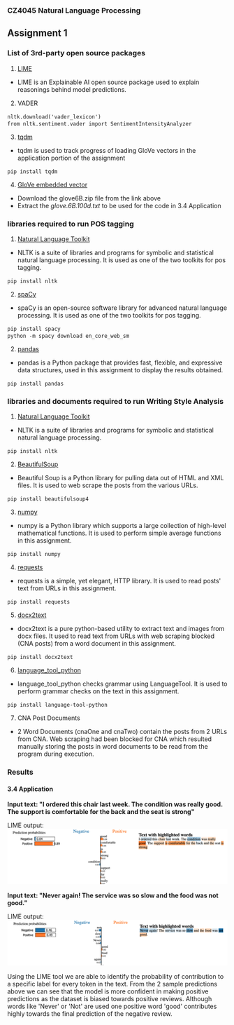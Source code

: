 ### CZ4045 Natural Language Processing
## Assignment 1

### List of 3rd-party open source packages
1. [LIME](https://github.com/marcotcr/lime)
- LIME is an Explainable AI open source package used to explain reasonings behind model predictions. 
2. VADER
```
nltk.download('vader_lexicon')
from nltk.sentiment.vader import SentimentIntensityAnalyzer
```
3. [tqdm](https://pypi.org/project/tqdm/)
- tqdm is used to track progress of loading GloVe vectors in the application portion of the assignment
```
pip install tqdm
```
4. [GloVe embedded vector](https://nlp.stanford.edu/projects/glove/) 
- Download the glove6B.zip file from the link above 
- Extract the *glove.6B.100d.txt* to be used for the code in 3.4 Application

### libraries required to run POS tagging
1. [Natural Language Toolkit](https://www.nltk.org/install.html)
- NLTK is a suite of libraries and programs for symbolic and statistical natural language processing. It is used as one of the two toolkits for pos tagging.
```
pip install nltk
```

2. [spaCy](https://spacy.io/usage)
- spaCy is an open-source software library for advanced natural language processing. It is used as one of the two toolkits for pos tagging.
```
pip install spacy
python -m spacy download en_core_web_sm
```

2. [pandas](https://pandas.pydata.org/docs/getting_started/install.html)
- pandas is a Python package that provides fast, flexible, and expressive data structures, used in this assignment to display the results obtained.
```
pip install pandas
```

### libraries and documents required to run Writing Style Analysis
1. [Natural Language Toolkit](https://www.nltk.org/install.html)
- NLTK is a suite of libraries and programs for symbolic and statistical natural language processing. 
```
pip install nltk
```

2. [BeautifulSoup](https://www.crummy.com/software/BeautifulSoup/bs4/doc/#installing-beautiful-soup)
- Beautiful Soup is a Python library for pulling data out of HTML and XML files. It is used to web scrape the posts from the various URLs.
```
pip install beautifulsoup4
```

3. [numpy](https://numpy.org/install/)
- numpy is a Python library which supports a large collection of high-level mathematical functions. It is used to perform simple average functions in this assignment.
```
pip install numpy
```

4. [requests](https://docs.python-requests.org/en/latest/user/install//)
- requests is a simple, yet elegant, HTTP library. It is used to read posts' text from URLs in this assignment.
```
pip install requests
```

5. [docx2text](https://pypi.org/project/docx2txt/#history)
- docx2text is a pure python-based utility to extract text and images from docx files. It used to read text from URLs with web scraping blocked (CNA posts) from a word document in this assignment. 
```
pip install docx2text
```

6. [language_tool_python](https://pypi.org/project/language-tool-python/)
- language_tool_python checks grammar using LanguageTool. It is used to perform grammar checks on the text in this assignment.
```
pip install language-tool-python
```

7. CNA Post Documents
- 2 Word Documents (cnaOne and cnaTwo) contain the posts from 2 URLs from CNA. Web scraping had been blocked for CNA which resulted manually storing the posts in word documents to be read from the program during execution. 


### Results 
#### 3.4 Application 

**Input text: "I ordered this chair last week. The condition was really good. The support is comfortable for the back and the seat is strong"**

LIME output:
![Positive Prediction](pos_pred.png)

**Input text: "Never again! The service was so slow and the food was not good."**

LIME output:
![Negative Prediction](neg_pred.png)

Using the LIME tool we are able to identify the probability of contribution to a specific label for every token in the text. From the 2 sample predictions above we can see that the model is more confident in making positive predictions as the dataset is biased towards positive reviews. Although words like 'Never' or 'Not' are used one positive word 'good' contributes highly towards the final prediction of the negative review. 


